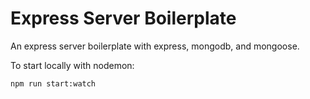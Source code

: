 # Express Server Boilerplate

An express server boilerplate with express, mongodb, and mongoose.

To start locally with nodemon:

```
npm run start:watch
```
